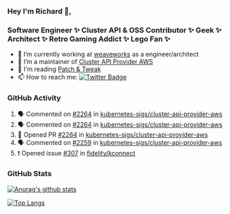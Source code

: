 ### Hey I'm Richard 👋, 

<h3 align="left">Software Engineer ✨ Cluster API & OSS Contributor ✨ Geek ✨ Architect ✨ Retro Gaming Addict ✨ Lego Fan ✨</h3>

- 🔭 I’m currently working at [weaveworks](https://github.com/weaveworks) as a engineer/architect
- 👯 I’m a maintainer of [Cluster API Provider AWS](https://github.com/kubernetes-sigs/cluster-api-provider-aws)
- 💬 I'm reading [Patch & Tweak](https://bjooks.com/products/patch-tweak-exploring-modular-synthesis)
- 📫 How to reach me: [![Twitter Badge](https://img.shields.io/badge/-@fruit_case-00acee?style=flat&logo=Twitter&logoColor=white)](https://twitter.com/intent/follow?screen_name=fruit_case "Follow on Twitter")

### GitHub Activity 

<!--START_SECTION:activity-->
1. 🗣 Commented on [#2264](https://github.com/kubernetes-sigs/cluster-api-provider-aws/issues/2264) in [kubernetes-sigs/cluster-api-provider-aws](https://github.com/kubernetes-sigs/cluster-api-provider-aws)
2. 🗣 Commented on [#2264](https://github.com/kubernetes-sigs/cluster-api-provider-aws/issues/2264) in [kubernetes-sigs/cluster-api-provider-aws](https://github.com/kubernetes-sigs/cluster-api-provider-aws)
3. 💪 Opened PR [#2264](https://github.com/kubernetes-sigs/cluster-api-provider-aws/pull/2264) in [kubernetes-sigs/cluster-api-provider-aws](https://github.com/kubernetes-sigs/cluster-api-provider-aws)
4. 🗣 Commented on [#2259](https://github.com/kubernetes-sigs/cluster-api-provider-aws/issues/2259) in [kubernetes-sigs/cluster-api-provider-aws](https://github.com/kubernetes-sigs/cluster-api-provider-aws)
5. ❗️ Opened issue [#307](https://github.com/fidelity/kconnect/issues/307) in [fidelity/kconnect](https://github.com/fidelity/kconnect)
<!--END_SECTION:activity-->

### GitHub Stats

[![Anurag's github stats](https://github-readme-stats.vercel.app/api?username=richardcase&count_private=true&show_icons=true)](https://github.com/anuraghazra/github-readme-stats)

[![Top Langs](https://github-readme-stats.vercel.app/api/top-langs/?username=richardcase&hide=html&layout=compact)](https://github.com/anuraghazra/github-readme-stats)
